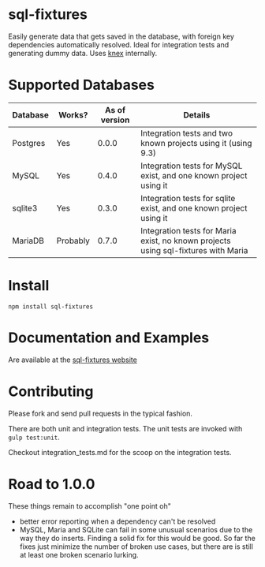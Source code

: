 # sql-fixtures

Easily generate data that gets saved in the database, with foreign key dependencies automatically resolved. Ideal for integration tests and generating dummy data. Uses [knex](http://knexjs.org) internally.

# Supported Databases

| Database  | Works?   | As of version | Details                                                         |
|-----------|----------|---------------|-----------------------------------------------------------------|
| Postgres  | Yes      | 0.0.0         | Integration tests and two known projects using it (using 9.3)   |
| MySQL     | Yes | 0.4.0         | Integration tests for MySQL exist, and one known project using it |
| sqlite3   | Yes | 0.3.0         | Integration tests for sqlite exist, and one known project using it |
| MariaDB   | Probably  | 0.7.0   | Integration tests for Maria exist, no known projects using sql-fixtures with Maria |

# Install

`npm install sql-fixtures`

# Documentation and Examples

Are available at the [sql-fixtures website](http://city41.github.io/node-sql-fixtures)

# Contributing
Please fork and send pull requests in the typical fashion.

There are both unit and integration tests. The unit tests are invoked with `gulp test:unit`.

Checkout integration_tests.md for the scoop on the integration tests.

# Road to 1.0.0

These things remain to accomplish "one point oh"

* better error reporting when a dependency can't be resolved
* MySQL, Maria and SQLite can fail in some unusual scenarios due to the way they do inserts. Finding a solid fix for this would be good. So far the fixes just minimize the number of broken use cases, but there are is still at least one broken scenario lurking.
